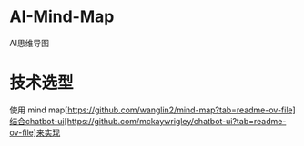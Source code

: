 # AI-Mind-Map
AI思维导图

# 技术选型
使用 mind map[https://github.com/wanglin2/mind-map?tab=readme-ov-file]结合chatbot-ui[https://github.com/mckaywrigley/chatbot-ui?tab=readme-ov-file]来实现